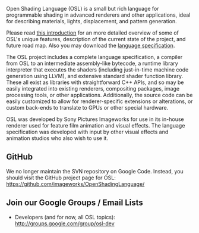 Open Shading Language (OSL) is a small but rich language for
programmable shading in advanced renderers and other applications, ideal
for describing materials, lights, displacement, and pattern generation.

Please read [this introduction](http://code.google.com/p/openshadinglanguage/wiki/OSL_Introduction) for an more detailed overview of some of OSL's unique features, description of the current state of the project, and future road map.  Also you may download the [language specification](https://github.com/imageworks/OpenShadingLanguage/blob/master/src/doc/osl-languagespec.pdf).

The OSL project includes a complete language specification, a compiler from OSL to an intermediate assembly-like bytecode, a runtime library interpreter that executes the shaders (including just-in-time machine code generation using LLVM), and extensive standard shader function library. These all exist as libraries with straightforward C++ APIs, and so may be easily integrated into existing renderers, compositing packages, image processing tools, or other applications. Additionally, the source code can be easily customized to allow for renderer-specific extensions or alterations, or custom back-ends to translate to GPUs or other special hardware.

OSL was developed by Sony Pictures Imageworks for use in its in-house
renderer used for feature film animation and visual effects. The
language specification was developed with input by other visual effects
and animation studios who also wish to use it.


## GitHub ##

We no longer maintain the SVN repository on Google Code.  Instead, you should visit the GitHub project page for OSL:
https://github.com/imageworks/OpenShadingLanguage/


## Join our Google Groups / Email Lists ##

  * Developers (and for now, all OSL topics): http://groups.google.com/group/osl-dev

